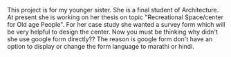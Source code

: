 This project is for my younger sister. She is a final student of Architecture. At present she is working on her thesis on topic "Recreational Space/center for Old age People". For her case study she wanted a survey form which will be very helpful to design the center. Now you must be thinking why didn't she use google form directly?? The reason is google form don't have an option to display or change the form language to marathi or hindi.
